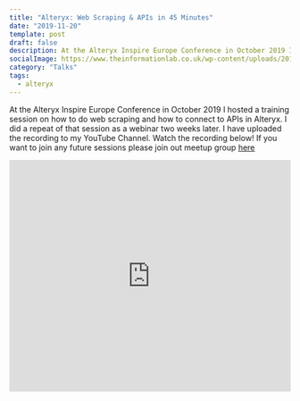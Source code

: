 ```yaml
---
title: "Alteryx: Web Scraping & APIs in 45 Minutes"
date: "2019-11-20"
template: post
draft: false
description: At the Alteryx Inspire Europe Conference in October 2019 I hosted a training session on how to web scrape and connect to APIs in Alteryx. I did a repeat of that session as a webinar two weeks later. I have now uploaded the recording of that webinar to my YouTube Channel. Go to 'Read' to check out the recording!
socialImage: https://www.theinformationlab.co.uk/wp-content/uploads/2017/08/alteryx_logo.png
category: "Talks"
tags:
  - alteryx
---
```


At the Alteryx Inspire Europe Conference in October 2019 I hosted a training session on how to do web scraping and how to connect to APIs in Alteryx. I did a repeat of that session as a webinar two weeks later. I have uploaded the recording to my YouTube Channel. Watch the recording below! If you want to join any future sessions please join out meetup group [here](https://www.meetup.com/Lets-talk-Data/events/)

<center>
<iframe width="100%" height="415" src="https://www.youtube.com/embed/J3X7eyP1wqo" frameborder="0" allow="accelerometer; autoplay; encrypted-media; gyroscope; picture-in-picture" allowfullscreen></iframe>
</center>
